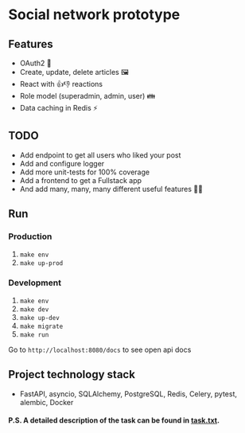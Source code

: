 # Social network prototype

## Features

* OAuth2 🔐
* Create, update, delete articles 🖼️
* React with 👍👎 reactions
* Role model (superadmin, admin, user) 👪
* Data caching in Redis ⚡

## TODO

* Add endpoint to get all users who liked your post
* Add and configure logger
* Add more unit-tests for 100% coverage
* Add a frontend to get a Fullstack app
* And add many, many, many different useful features 👨‍💻

## Run
### Production

1. `make env`
2. `make up-prod`

### Development

1. `make env`
2. `make dev`
3. `make up-dev`
4. `make migrate`
5. `make run`

Go to `http://localhost:8080/docs` to see open api docs

## Project technology stack

* FastAPI, asyncio, SQLAlchemy, PostgreSQL, Redis, Celery, pytest, alembic, Docker

#### P.S. A detailed description of the task can be found in [task.txt](./task.txt). ####
